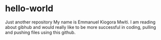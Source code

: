 # hello-world
Just another repository
My name is Emmanuel Kiogora Mwiti. I am reading about gibhub and would really like to be more successful in coding, pulling and pushing files using this github.
